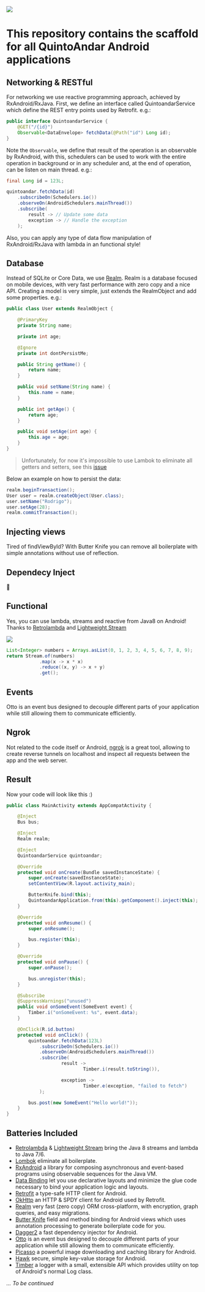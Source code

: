 ![](cookiecutter.jpg)

# This repository contains the scaffold for all QuintoAndar Android applications

## Networking & RESTful
For networking we use reactive programming approach, achieved by RxAndroid/RxJava. First, we
define an interface called QuintoandarService which define the REST entry points used by Retrofit. e.g.:

```java
public interface QuintoandarService {
    @GET("/{id}")
    Observable<DataEnvelope> fetchData(@Path("id") Long id);
}
```

Note the `Observable`, we define that result of the operation is an observable by RxAndroid, with this,
schedulers can be used to work with the entire operation in background or in any scheduler and, at the
end of operation, can be listen on main thread. e.g.:

```java
final Long id = 123L;

quintoandar.fetchData(id)
    .subscribeOn(Schedulers.io())
    .observeOn(AndroidSchedulers.mainThread())
    .subscribe(
        result -> // Update some data
        exception -> // Handle the exception
    );
```

Also, you can apply any type of data flow manipulation of RxAndroid/RxJava with lambda in an functional style!

## Database
Instead of SQLite or Core Data, we use [Realm](https://realm.io/). Realm is a database focused on mobile devices, with very fast performance with zero copy and a nice API. Creating a model is very simple, just extends the RealmObject and add some properties. e.g.:

```java
public class User extends RealmObject {

    @PrimaryKey
    private String name;

    private int age;

    @Ignore
    private int dontPersistMe;

    public String getName() {
        return name;
    }

    public void setName(String name) {
        this.name = name;
    }

    public int getAge() {
        return age;
    }

    public void setAge(int age) {
        this.age = age;
    }
}
```

> Unfortunately, for now it's impossible to use Lambok to eliminate all getters and setters, see this [issue](https://github.com/realm/realm-java/issues/502)

Below an example on how to persist the data:

```java
realm.beginTransaction();
User user = realm.createObject(User.class);
user.setName("Rodrigo");
user.setAge(28);
realm.commitTransaction();
```

## Injecting views

Tired of findViewById? With Butter Knife you can remove all boilerplate with simple annotations without use of reflection.

## Dependecy Inject

:syringe:

## Functional

Yes, you can use lambda, streams and reactive from Java8 on Android! Thanks to [Retrolambda](https://github.com/orfjackal/retrolambda) and [Lightweight Stream](https://github.com/aNNiMON/Lightweight-Stream-API)

![](lambda.jpg)

```java
List<Integer> numbers = Arrays.asList(0, 1, 2, 3, 4, 5, 6, 7, 8, 9);
return Stream.of(numbers)
            .map(x -> x * x)
            .reduce((x, y) -> x + y)
            .get();
```

## Events

Otto is an event bus designed to decouple different parts of your application while still allowing them to communicate efficiently.

## Ngrok

Not related to the code itself or Android, [ngrok](https://ngrok.com/) is a great tool, allowing to create reverse tunnels on localhost and inspect all requests between the app and the web server.

## Result

Now your code will look like this :)

```java
public class MainActivity extends AppCompatActivity {

    @Inject
    Bus bus;

    @Inject
    Realm realm;

    @Inject
    QuintoandarService quintoandar;

    @Override
    protected void onCreate(Bundle savedInstanceState) {
        super.onCreate(savedInstanceState);
        setContentView(R.layout.activity_main);

        ButterKnife.bind(this);
        QuintoandarApplication.from(this).getComponent().inject(this);
    }

    @Override
    protected void onResume() {
        super.onResume();

        bus.register(this);
    }

    @Override
    protected void onPause() {
        super.onPause();

        bus.unregister(this);
    }

    @Subscribe
    @SuppressWarnings("unused")
    public void onSomeEvent(SomeEvent event) {
        Timber.i("onSomeEvent: %s", event.data);
    }

    @OnClick(R.id.button)
    protected void onClick() {
        quintoandar.fetchData(123L)
            .subscribeOn(Schedulers.io())
            .observeOn(AndroidSchedulers.mainThread())
            .subscribe(
                    result ->
                            Timber.i(result.toString()),

                    exception ->
                            Timber.e(exception, "failed to fetch")
            );

        bus.post(new SomeEvent("Hello world!"));
    }
}
```

## Batteries Included

* [Retrolambda](https://github.com/orfjackal/retrolambda) & [Lightweight Stream](https://github.com/aNNiMON/Lightweight-Stream-API) bring the Java 8 streams and lambda to Java 7/6.
* [Lombok](https://projectlombok.org/) eliminate all boilerplate.
* [RxAndroid](https://github.com/ReactiveX/RxAndroid) a library for composing asynchronous and event-based programs using observable sequences for the Java VM.
* [Data Binding](https://developer.android.com/tools/data-binding/guide.html) let you use declarative layouts and minimize the glue code necessary to bind your application logic and layouts.
* [Retrofit](https://square.github.io/retrofit/) a type-safe HTTP client for Android.
* [OkHttp](https://square.github.io/okhttp/) an HTTP & SPDY client for Android used by Retrofit.
* [Realm](https://realm.io/) very fast (zero copy) ORM cross-platform, with encryption, graph queries, and easy migrations.
* [Butter Knife](https://jakewharton.github.io/butterknife/) field and method binding for Android views which uses annotation processing to generate boilerplate code for you.
* [Dagger2](http://google.github.io/dagger/) a fast dependency injector for Android.
* [Otto](https://square.github.io/otto/) is an event bus designed to decouple different parts of your application while still allowing them to communicate efficiently.
* [Picasso](https://square.github.io/picasso/) a powerful image downloading and caching library for Android.
* [Hawk](https://github.com/orhanobut/hawk) secure, simple key-value storage for Android.
* [Timber](https://github.com/JakeWharton/timber) a logger with a small, extensible API which provides utility on top of Android's normal Log class.

_... To be continued_
